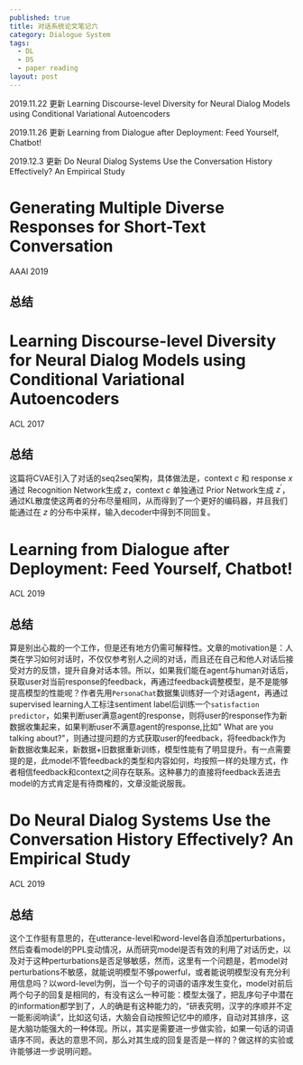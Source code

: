 ```yaml
---
published: true
title: 对话系统论文笔记六
category: Dialogue System
tags: 
  - DL
  - DS
  - paper reading
layout: post
---
```


2019.11.22 更新 Learning Discourse-level Diversity for Neural Dialog Models using Conditional Variational Autoencoders

2019.11.26 更新 Learning from Dialogue after Deployment: Feed Yourself, Chatbot!

2019.12.3 更新 Do Neural Dialog Systems Use the Conversation History Effectively? An Empirical Study

# Generating Multiple Diverse Responses for Short-Text Conversation

AAAI 2019

## 总结

# Learning Discourse-level Diversity for Neural Dialog Models using Conditional Variational Autoencoders

ACL 2017

## 总结

这篇将CVAE引入了对话的seq2seq架构，具体做法是，context $c$ 和 response $x$ 通过 Recognition Network生成 $z$，context $c$ 单独通过 Prior Network生成 $z^{'}$，通过KL散度使这两者的分布尽量相同，从而得到了一个更好的编码器，并且我们能通过在 $z$ 的分布中采样，输入decoder中得到不同回复。

# Learning from Dialogue after Deployment: Feed Yourself, Chatbot!

ACL 2019

## 总结

算是别出心裁的一个工作，但是还有地方仍需可解释性。文章的motivation是：人类在学习如何对话时，不仅仅参考别人之间的对话，而且还在自己和他人对话后接受对方的反馈，提升自身对话本领。所以，如果我们能在agent与human对话后，获取user对当前response的feedback，再通过feedback调整模型，是不是能够提高模型的性能呢？作者先用`PersonaChat`数据集训练好一个对话agent，再通过supervised learning人工标注sentiment label后训练一个`satisfaction predictor`，如果判断user满意agent的response，则将user的response作为新数据收集起来，如果判断user不满意agent的response,比如" What are you talking about?"，则通过提问题的方式获取user的feedback，将feedback作为新数据收集起来，新数据+旧数据重新训练，模型性能有了明显提升。有一点需要提的是，此model不管feedback的类型和内容如何，均按照一样的处理方式，作者相信feedback和context之间存在联系。这种暴力的直接将feedback丢进去model的方式肯定是有待商榷的，文章没能说服我。

# Do Neural Dialog Systems Use the Conversation History Effectively? An Empirical Study

ACL 2019

## 总结

这个工作挺有意思的，在utterance-level和word-level各自添加perturbations，然后查看model的PPL变动情况，从而研究model是否有效的利用了对话历史，以及对于这种perturbations是否足够敏感，然而，这里有一个问题是，若model对perturbations不敏感，就能说明模型不够powerful，或者能说明模型没有充分利用信息吗？以word-level为例，当一个句子的词语的语序发生变化，model对前后两个句子的回复是相同的，有没有这么一种可能：模型太强了，把乱序句子中潜在的information都学到了，人的确是有这种能力的，“研表究明，汉字的序顺并不定一能影阅响读”，比如这句话，大脑会自动按照记忆中的顺序，自动对其排序，这是大脑功能强大的一种体现。所以，其实是需要进一步做实验，如果一句话的词语语序不同，表达的意思不同，那么对其生成的回复是否是一样的？做这样的实验或许能够进一步说明问题。